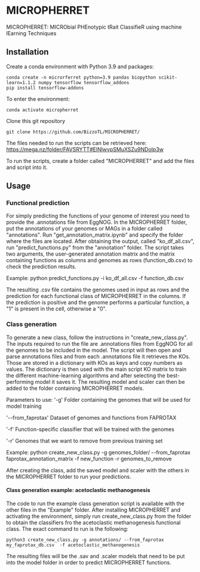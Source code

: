 # MICROPHERRET
MICROPHERRET: MICRObial PHEnotypic tRait ClassifieR using machine lEarning Techniques

## Installation
Create a conda environment with Python 3.9 and packages:
```
conda create -n microrferret python=3.9 pandas biopython scikit-learn=1.1.2 numpy tensorflow tensorflow_addons
pip install tensorflow-addons
```
To enter the environment:
```
conda activate micropherret
```
Clone this git repository
```
git clone https://github.com/BizzoTL/MICROPHERRET/
```
The files needed to run the scripts can be retrieved here:  https://mega.nz/folder/FAVSRYTT#ElNlwvpSMuXSZu9NDoIp3w

To run the scripts, create a folder called "MICROPHERRET" and add the files and script into it.

## Usage
### Functional prediction
For simply predicting the functions of your genome of interest you need to provide the .annotations file from EggNOG. In the MICROPHERRET folder, put the annotations of your genomes or MAGs in a folder called "annotations". Run "get_annotation_matrix.ipynb" and specify the folder where the files are located. After obtaining the output, called "ko_df_all.csv", run "predict_functions.py" from the "annotation" folder. The script takes two arguments, the user-generated annotation matrix and the matrix containing functions as columns and genomes as rows (function_db.csv) to check the prediction results. 

Example:
python predict_functions.py -i ko_df_all.csv -f function_db.csv

The resulting .csv file contains the genomes used in input as rows and the prediction for each functional class of MICROPHERRET in the columns. If the prediction is positive and the genome performs a particular function, a "1" is present in the cell, otherwise a "0".

### Class generation

To generate a new class, follow the instructions in "create_new_class.py". The inputs required to run the file are .annotations files from EggNOG for all the genomes to be included in the model. The script will then open and parse annotations files and from each .annotations file it retrieves the KOs. Those are stored in a dictionary with KOs as keys and copy numbers as values. The dictionary is then used with the main script KO matrix to train the different machine-learning algorithms and after selecting the best-performing model it saves it. The resulting model and scaler can then be added to the folder containing MICROPHERRET models.

Parameters to use:
'-g' Folder containing the genomes that will be used for model training

'--from_faprotax' Dataset of genomes and functions from FAPROTAX

'-f' Function-specific classifier that will be trained with the genomes

'-r' Genomes that we want to remove from previous training set

Example:
python create_new_class.py -g genomes_folder/ --from_faprotax faprotax_annotation_matrix -f new_function -r genomes_to_remove

After creating the class, add the saved model and scaler with the others in the MICROPHERRET folder to run your predictions.

#### Class generation example: acetoclastic methanogenesis
The code to run the example class generation script is available with the other files in the "Example" folder. After installing MICROPHERRET and activating the environment, simply run create_new_class.py from the folder to obtain the classifiers fro the acetoclastic methanogenesis functional class. The exact command to run is the following:
```
python3 create_new_class.py -g annotations/ --from_faprotax my_faprotax_db.csv  -f acetoclastic_methanogenesis
```
The resulting files will be the .sav and .scaler models that need to be put into the model folder in order to predict MICROPHERRET functions.
